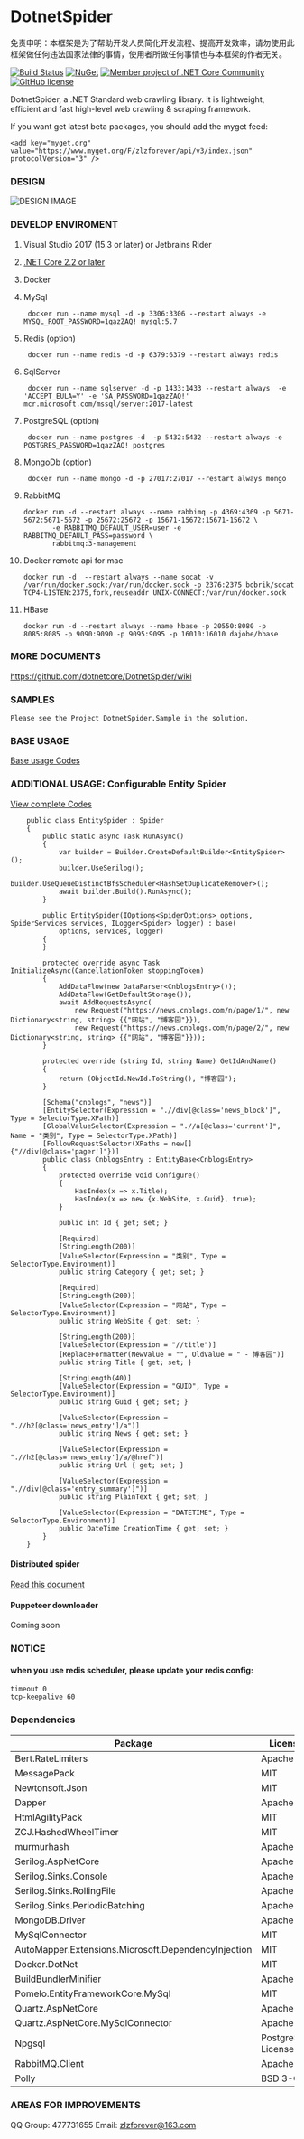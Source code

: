 # DotnetSpider

免责申明：本框架是为了帮助开发人员简化开发流程、提高开发效率，请勿使用此框架做任何违法国家法律的事情，使用者所做任何事情也与本框架的作者无关。

[![Build Status](https://dev.azure.com/zlzforever/DotnetSpider/_apis/build/status/dotnetcore.DotnetSpider?branchName=master)](https://dev.azure.com/zlzforever/DotnetSpider/_build/latest?definitionId=3&branchName=master)
[![NuGet](https://img.shields.io/nuget/vpre/DotnetSpider.svg)](https://www.nuget.org/packages/DotnetSpider)
[![Member project of .NET Core Community](https://img.shields.io/badge/member%20project%20of-NCC-9e20c9.svg)](https://github.com/dotnetcore)
[![GitHub license](https://img.shields.io/github/license/dotnetcore/DotnetSpider.svg)](https://github.com/dotnetcore/DotnetSpider/blob/master/LICENSE.txt)

DotnetSpider, a .NET Standard web crawling library. It is lightweight, efficient and fast high-level web crawling & scraping framework.

If you want get latest beta packages, you should add the myget feed:

```
<add key="myget.org" value="https://www.myget.org/F/zlzforever/api/v3/index.json" protocolVersion="3" />
```

### DESIGN

![DESIGN IMAGE](https://github.com/dotnetcore/DotnetSpider/blob/master/images/%E6%95%B0%E6%8D%AE%E9%87%87%E9%9B%86%E7%B3%BB%E7%BB%9F.png?raw=true)

### DEVELOP ENVIROMENT

1. Visual Studio 2017 (15.3 or later) or Jetbrains Rider
2. [.NET Core 2.2 or later](https://www.microsoft.com/net/download/windows)
3. Docker
4. MySql

        docker run --name mysql -d -p 3306:3306 --restart always -e MYSQL_ROOT_PASSWORD=1qazZAQ! mysql:5.7

5. Redis (option)

        docker run --name redis -d -p 6379:6379 --restart always redis

6. SqlServer

        docker run --name sqlserver -d -p 1433:1433 --restart always  -e 'ACCEPT_EULA=Y' -e 'SA_PASSWORD=1qazZAQ!' mcr.microsoft.com/mssql/server:2017-latest

8. PostgreSQL (option)

        docker run --name postgres -d  -p 5432:5432 --restart always -e POSTGRES_PASSWORD=1qazZAQ! postgres

9. MongoDb  (option)

        docker run --name mongo -d -p 27017:27017 --restart always mongo

10. RabbitMQ

        docker run -d --restart always --name rabbimq -p 4369:4369 -p 5671-5672:5671-5672 -p 25672:25672 -p 15671-15672:15671-15672 \
               -e RABBITMQ_DEFAULT_USER=user -e RABBITMQ_DEFAULT_PASS=password \
               rabbitmq:3-management

11. Docker remote api for mac

        docker run -d  --restart always --name socat -v /var/run/docker.sock:/var/run/docker.sock -p 2376:2375 bobrik/socat TCP4-LISTEN:2375,fork,reuseaddr UNIX-CONNECT:/var/run/docker.sock

12. HBase

        docker run -d --restart always --name hbase -p 20550:8080 -p 8085:8085 -p 9090:9090 -p 9095:9095 -p 16010:16010 dajobe/hbase

### MORE DOCUMENTS

https://github.com/dotnetcore/DotnetSpider/wiki

### SAMPLES

    Please see the Project DotnetSpider.Sample in the solution.

### BASE USAGE

[Base usage Codes](https://github.com/zlzforever/DotnetSpider/blob/master/src/DotnetSpider.Sample/samples/BaseUsage.cs)

### ADDITIONAL USAGE: Configurable Entity Spider

[View complete Codes](https://github.com/zlzforever/DotnetSpider/blob/master/src/DotnetSpider.Sample/samples/EntitySpider.cs)

		public class EntitySpider : Spider
		{
			public static async Task RunAsync()
			{
				var builder = Builder.CreateDefaultBuilder<EntitySpider>();
				builder.UseSerilog();
				builder.UseQueueDistinctBfsScheduler<HashSetDuplicateRemover>();
				await builder.Build().RunAsync();
			}

			public EntitySpider(IOptions<SpiderOptions> options, SpiderServices services, ILogger<Spider> logger) : base(
				options, services, logger)
			{
			}

			protected override async Task InitializeAsync(CancellationToken stoppingToken)
			{
				AddDataFlow(new DataParser<CnblogsEntry>());
				AddDataFlow(GetDefaultStorage());
				await AddRequestsAsync(
					new Request("https://news.cnblogs.com/n/page/1/", new Dictionary<string, string> {{"网站", "博客园"}}),
					new Request("https://news.cnblogs.com/n/page/2/", new Dictionary<string, string> {{"网站", "博客园"}}));
			}

			protected override (string Id, string Name) GetIdAndName()
			{
				return (ObjectId.NewId.ToString(), "博客园");
			}

			[Schema("cnblogs", "news")]
			[EntitySelector(Expression = ".//div[@class='news_block']", Type = SelectorType.XPath)]
			[GlobalValueSelector(Expression = ".//a[@class='current']", Name = "类别", Type = SelectorType.XPath)]
			[FollowRequestSelector(XPaths = new[] {"//div[@class='pager']"})]
			public class CnblogsEntry : EntityBase<CnblogsEntry>
			{
				protected override void Configure()
				{
					HasIndex(x => x.Title);
					HasIndex(x => new {x.WebSite, x.Guid}, true);
				}

				public int Id { get; set; }

				[Required]
				[StringLength(200)]
				[ValueSelector(Expression = "类别", Type = SelectorType.Environment)]
				public string Category { get; set; }

				[Required]
				[StringLength(200)]
				[ValueSelector(Expression = "网站", Type = SelectorType.Environment)]
				public string WebSite { get; set; }

				[StringLength(200)]
				[ValueSelector(Expression = "//title")]
				[ReplaceFormatter(NewValue = "", OldValue = " - 博客园")]
				public string Title { get; set; }

				[StringLength(40)]
				[ValueSelector(Expression = "GUID", Type = SelectorType.Environment)]
				public string Guid { get; set; }

				[ValueSelector(Expression = ".//h2[@class='news_entry']/a")]
				public string News { get; set; }

				[ValueSelector(Expression = ".//h2[@class='news_entry']/a/@href")]
				public string Url { get; set; }

				[ValueSelector(Expression = ".//div[@class='entry_summary']")]
				public string PlainText { get; set; }

				[ValueSelector(Expression = "DATETIME", Type = SelectorType.Environment)]
				public DateTime CreationTime { get; set; }
			}
		}

#### Distributed spider


[Read this document](https://github.com/dotnetcore/DotnetSpider/wiki/3-Distributed-Spider)

#### Puppeteer downloader

Coming soon

### NOTICE

#### when you use redis scheduler, please update your redis config:

    timeout 0
    tcp-keepalive 60

 ### Dependencies

| Package | License |
| --- | --- |
| Bert.RateLimiters | Apache 2.0 |
 | MessagePack  |  MIT   |
 | Newtonsoft.Json  |  MIT   |
 | Dapper  |  Apache 2.0   |
 | HtmlAgilityPack  |  MIT   |
 | ZCJ.HashedWheelTimer  |  MIT   |
 | murmurhash  |  Apache 2.0   |
 | Serilog.AspNetCore  |  Apache 2.0   |
 | Serilog.Sinks.Console  |  Apache 2.0   |
 | Serilog.Sinks.RollingFile  |  Apache 2.0   |
 | Serilog.Sinks.PeriodicBatching  |  Apache 2.0   |
 | MongoDB.Driver  |  Apache 2.0   |
 | MySqlConnector  |  MIT   |
 | AutoMapper.Extensions.Microsoft.DependencyInjection  | MIT   |
 | Docker.DotNet  |  MIT   |
 | BuildBundlerMinifier  |  Apache 2.0   |
 | Pomelo.EntityFrameworkCore.MySql  |  MIT   |
 | Quartz.AspNetCore  |  Apache 2.0    |
 | Quartz.AspNetCore.MySqlConnector  | Apache 2.0  |
 | Npgsql  |  PostgreSQL License   |
 | RabbitMQ.Client  |  Apache 2.0   |
 | Polly  | BSD 3-C   |

### AREAS FOR IMPROVEMENTS

QQ Group: 477731655
Email: zlzforever@163.com

